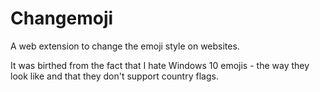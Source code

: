 # Changemoji

A web extension to change the emoji style on websites.

It was birthed from the fact that I hate Windows 10 emojis - the way they look like and that they don't support country
flags.
